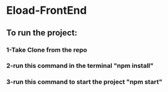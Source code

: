 # Eload-FrontEnd

## **To run the project:**
### 1-Take Clone from the repo

### 2-run this command in the terminal "npm install"

### 3-run this command to start the project "npm start"
